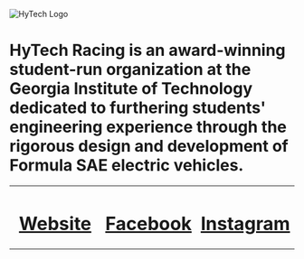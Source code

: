 ![HyTech Logo](https://hytechracing.gatech.edu/images/hytech_logo.png)

# HyTech Racing is an award-winning student-run organization at the Georgia Institute of Technology dedicated to furthering students' engineering experience through the rigorous design and development of Formula SAE electric vehicles.

<table style="width: 100%;">
<tr>
<td width="33.33%", align="center">

# [Website](https://hytechracing.gatech.edu/)

</td>
<td width="33.33%", align="center">

# [Facebook](https://www.facebook.com/HyTechRacing/)

</td>
<td width="33.33%", align="center">

# [Instagram](https://www.instagram.com/hytech.racing/)

</td>
</tr>
</table>

